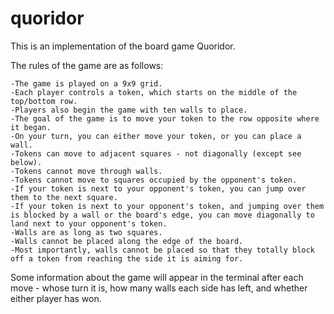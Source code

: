 # quoridor

This is an implementation of the board game Quoridor.

The rules of the game are as follows:

    -The game is played on a 9x9 grid.
    -Each player controls a token, which starts on the middle of the top/bottom row.
    -Players also begin the game with ten walls to place.
    -The goal of the game is to move your token to the row opposite where it began.
    -On your turn, you can either move your token, or you can place a wall.
    -Tokens can move to adjacent squares - not diagonally (except see below).
    -Tokens cannot move through walls.
    -Tokens cannot move to squares occupied by the opponent's token.  
    -If your token is next to your opponent's token, you can jump over them to the next square.
    -If your token is next to your opponent's token, and jumping over them is blocked by a wall or the board's edge, you can move diagonally to land next to your opponent's token.
    -Walls are as long as two squares.  
    -Walls cannot be placed along the edge of the board.
    -Most importantly, walls cannot be placed so that they totally block off a token from reaching the side it is aiming for.
    
Some information about the game will appear in the terminal after each move - whose turn it is, how many walls each side has left, and whether either player has won.
      

    
